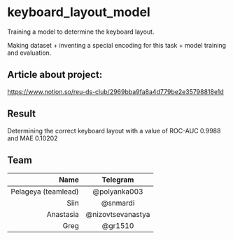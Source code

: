 # keyboard_layout_model
Training a model to determine the keyboard layout.

Making dataset + inventing a special encoding for this task + model training and evaluation.

## Article about project: 
https://www.notion.so/reu-ds-club/2969bba9fa8a4d779be2e35798818e1d

## Result 
Determining the correct keyboard layout with a value of ROC-AUC 0.9988 and MAE 0.10202

## Team

| **Name** | **Telegram** |
|----:|:----------:|
| Pelageya (teamlead) | @polyanka003 |
| Siin |  @snmardi |
| Anastasia | @nizovtsevanastya |
| Greg | @gr1510 |
